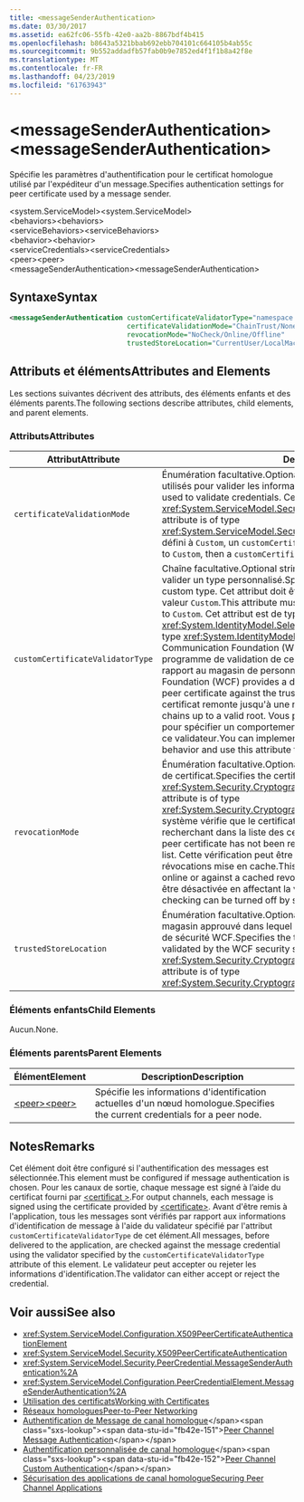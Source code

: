 ```yaml
---
title: <messageSenderAuthentication>
ms.date: 03/30/2017
ms.assetid: ea62fc06-55fb-42e0-aa2b-8867bdf4b415
ms.openlocfilehash: b8643a5321bbab692ebb704101c664105b4ab55c
ms.sourcegitcommit: 9b552addadfb57fab0b9e7852ed4f1f1b8a42f8e
ms.translationtype: MT
ms.contentlocale: fr-FR
ms.lasthandoff: 04/23/2019
ms.locfileid: "61763943"
---
```

# <a name="messagesenderauthentication"></a><span data-ttu-id="fb42e-101">\<messageSenderAuthentication></span><span class="sxs-lookup"><span data-stu-id="fb42e-101">\<messageSenderAuthentication></span></span>
<span data-ttu-id="fb42e-102">Spécifie les paramètres d'authentification pour le certificat homologue utilisé par l'expéditeur d'un message.</span><span class="sxs-lookup"><span data-stu-id="fb42e-102">Specifies authentication settings for peer certificate used by a message sender.</span></span>  
  
 <span data-ttu-id="fb42e-103">\<system.ServiceModel></span><span class="sxs-lookup"><span data-stu-id="fb42e-103">\<system.ServiceModel></span></span>  
<span data-ttu-id="fb42e-104">\<behaviors></span><span class="sxs-lookup"><span data-stu-id="fb42e-104">\<behaviors></span></span>  
<span data-ttu-id="fb42e-105">\<serviceBehaviors></span><span class="sxs-lookup"><span data-stu-id="fb42e-105">\<serviceBehaviors></span></span>  
<span data-ttu-id="fb42e-106">\<behavior></span><span class="sxs-lookup"><span data-stu-id="fb42e-106">\<behavior></span></span>  
<span data-ttu-id="fb42e-107">\<serviceCredentials></span><span class="sxs-lookup"><span data-stu-id="fb42e-107">\<serviceCredentials></span></span>  
<span data-ttu-id="fb42e-108">\<peer></span><span class="sxs-lookup"><span data-stu-id="fb42e-108">\<peer></span></span>  
<span data-ttu-id="fb42e-109">\<messageSenderAuthentication></span><span class="sxs-lookup"><span data-stu-id="fb42e-109">\<messageSenderAuthentication></span></span>  
  
## <a name="syntax"></a><span data-ttu-id="fb42e-110">Syntaxe</span><span class="sxs-lookup"><span data-stu-id="fb42e-110">Syntax</span></span>  
  
```xml  
<messageSenderAuthentication customCertificateValidatorType="namespace.typeName, [,AssemblyName] [,Version=version number] [,Culture=culture] [,PublicKeyToken=token]"
                             certificateValidationMode="ChainTrust/None/PeerTrust/PeerOrChainTrust/Custom"
                             revocationMode="NoCheck/Online/Offline"
                             trustedStoreLocation="CurrentUser/LocalMachine" />
```  
  
## <a name="attributes-and-elements"></a><span data-ttu-id="fb42e-111">Attributs et éléments</span><span class="sxs-lookup"><span data-stu-id="fb42e-111">Attributes and Elements</span></span>  
 <span data-ttu-id="fb42e-112">Les sections suivantes décrivent des attributs, des éléments enfants et des éléments parents.</span><span class="sxs-lookup"><span data-stu-id="fb42e-112">The following sections describe attributes, child elements, and parent elements.</span></span>  
  
### <a name="attributes"></a><span data-ttu-id="fb42e-113">Attributs</span><span class="sxs-lookup"><span data-stu-id="fb42e-113">Attributes</span></span>  
  
|<span data-ttu-id="fb42e-114">Attribut</span><span class="sxs-lookup"><span data-stu-id="fb42e-114">Attribute</span></span>|<span data-ttu-id="fb42e-115">Description</span><span class="sxs-lookup"><span data-stu-id="fb42e-115">Description</span></span>|  
|---------------|-----------------|  
|`certificateValidationMode`|<span data-ttu-id="fb42e-116">Énumération facultative.</span><span class="sxs-lookup"><span data-stu-id="fb42e-116">Optional enumeration.</span></span> <span data-ttu-id="fb42e-117">Spécifie l'un des cinq modes utilisés pour valider les informations d'identification.</span><span class="sxs-lookup"><span data-stu-id="fb42e-117">Specifies one of five modes used to validate credentials.</span></span> <span data-ttu-id="fb42e-118">Cet attribut est de type <xref:System.ServiceModel.Security.X509CertificateValidationMode>.</span><span class="sxs-lookup"><span data-stu-id="fb42e-118">This attribute is of type <xref:System.ServiceModel.Security.X509CertificateValidationMode>.</span></span> <span data-ttu-id="fb42e-119">S'il est défini à `Custom`, un `customCertificateValidator` doit également être fourni.</span><span class="sxs-lookup"><span data-stu-id="fb42e-119">If set to `Custom`, then a `customCertificateValidator` must also be supplied.</span></span>|  
|`customCertificateValidatorType`|<span data-ttu-id="fb42e-120">Chaîne facultative.</span><span class="sxs-lookup"><span data-stu-id="fb42e-120">Optional string.</span></span> <span data-ttu-id="fb42e-121">Spécifie un type et un assembly utilisés pour valider un type personnalisé.</span><span class="sxs-lookup"><span data-stu-id="fb42e-121">Specifies a type and assembly used to validate a custom type.</span></span> <span data-ttu-id="fb42e-122">Cet attribut doit être défini lorsque `certificateValidationMode` a la valeur `Custom`.</span><span class="sxs-lookup"><span data-stu-id="fb42e-122">This attribute must be set when `certificateValidationMode` is set to `Custom`.</span></span> <span data-ttu-id="fb42e-123">Cet attribut est de type <xref:System.IdentityModel.Selectors.X509CertificateValidator>.</span><span class="sxs-lookup"><span data-stu-id="fb42e-123">This attribute is of type <xref:System.IdentityModel.Selectors.X509CertificateValidator>.</span></span> <span data-ttu-id="fb42e-124">Windows Communication Foundation (WCF) fournit un homologue par défaut du programme de validation de certificat qui vérifie le certificat homologue par rapport au magasin de personnes de confiance.</span><span class="sxs-lookup"><span data-stu-id="fb42e-124">Windows Communication Foundation (WCF) provides a default peer certificate validator that verifies the peer certificate against the trusted people store.</span></span> <span data-ttu-id="fb42e-125">Il vérifie également que le certificat remonte jusqu'à une racine valide.</span><span class="sxs-lookup"><span data-stu-id="fb42e-125">It also verifies that the certificate chains up to a valid root.</span></span> <span data-ttu-id="fb42e-126">Vous pouvez implémenter un validateur personnalisé pour spécifier un comportement différent et utiliser cet attribut pour pointer vers ce validateur.</span><span class="sxs-lookup"><span data-stu-id="fb42e-126">You can implement a custom validator to specify a different behavior and use this attribute to point to the custom validator.</span></span>|  
|`revocationMode`|<span data-ttu-id="fb42e-127">Énumération facultative.</span><span class="sxs-lookup"><span data-stu-id="fb42e-127">Optional enumeration.</span></span> <span data-ttu-id="fb42e-128">Spécifie le mode de révocation de certificat.</span><span class="sxs-lookup"><span data-stu-id="fb42e-128">Specifies the certificate revocation mode.</span></span> <span data-ttu-id="fb42e-129">Cet attribut est de type <xref:System.Security.Cryptography.X509Certificates.X509RevocationMode>.</span><span class="sxs-lookup"><span data-stu-id="fb42e-129">This attribute is of type <xref:System.Security.Cryptography.X509Certificates.X509RevocationMode>.</span></span> <span data-ttu-id="fb42e-130">Le système vérifie que le certificat homologue n'a pas été révoqué en le recherchant dans la liste des certificats révoqués.</span><span class="sxs-lookup"><span data-stu-id="fb42e-130">The system verifies that the peer certificate has not been revoked by looking it up in the revoked certificate list.</span></span> <span data-ttu-id="fb42e-131">Cette vérification peut être effectuée en ligne ou par rapport à une liste de révocations mise en cache.</span><span class="sxs-lookup"><span data-stu-id="fb42e-131">This check can be performed either by checking online or against a cached revocation list.</span></span> <span data-ttu-id="fb42e-132">La vérification de la révocation peut être désactivée en affectant la valeur NoCheck à cet attribut.</span><span class="sxs-lookup"><span data-stu-id="fb42e-132">Revocation checking can be turned off by setting this attribute to NoCheck.</span></span>|  
|`trustedStoreLocation`|<span data-ttu-id="fb42e-133">Énumération facultative.</span><span class="sxs-lookup"><span data-stu-id="fb42e-133">Optional enumeration.</span></span> <span data-ttu-id="fb42e-134">Spécifie l’emplacement de magasin approuvé dans lequel le certificat homologue est validé par le système de sécurité WCF.</span><span class="sxs-lookup"><span data-stu-id="fb42e-134">Specifies the trusted store location where the peer certificate is validated by the WCF security system.</span></span> <span data-ttu-id="fb42e-135">Cet attribut est de type <xref:System.Security.Cryptography.X509Certificates.StoreLocation>.</span><span class="sxs-lookup"><span data-stu-id="fb42e-135">This attribute is of type <xref:System.Security.Cryptography.X509Certificates.StoreLocation>.</span></span>|  
  
### <a name="child-elements"></a><span data-ttu-id="fb42e-136">Éléments enfants</span><span class="sxs-lookup"><span data-stu-id="fb42e-136">Child Elements</span></span>  
 <span data-ttu-id="fb42e-137">Aucun.</span><span class="sxs-lookup"><span data-stu-id="fb42e-137">None.</span></span>  
  
### <a name="parent-elements"></a><span data-ttu-id="fb42e-138">Éléments parents</span><span class="sxs-lookup"><span data-stu-id="fb42e-138">Parent Elements</span></span>  
  
|<span data-ttu-id="fb42e-139">Élément</span><span class="sxs-lookup"><span data-stu-id="fb42e-139">Element</span></span>|<span data-ttu-id="fb42e-140">Description</span><span class="sxs-lookup"><span data-stu-id="fb42e-140">Description</span></span>|  
|-------------|-----------------|  
|[<span data-ttu-id="fb42e-141">\<peer></span><span class="sxs-lookup"><span data-stu-id="fb42e-141">\<peer></span></span>](../../../../../docs/framework/configure-apps/file-schema/wcf/peer-of-servicecredentials.md)|<span data-ttu-id="fb42e-142">Spécifie les informations d'identification actuelles d'un nœud homologue.</span><span class="sxs-lookup"><span data-stu-id="fb42e-142">Specifies the current credentials for a peer node.</span></span>|  
  
## <a name="remarks"></a><span data-ttu-id="fb42e-143">Notes</span><span class="sxs-lookup"><span data-stu-id="fb42e-143">Remarks</span></span>  
 <span data-ttu-id="fb42e-144">Cet élément doit être configuré si l'authentification des messages est sélectionnée.</span><span class="sxs-lookup"><span data-stu-id="fb42e-144">This element must be configured if message authentication is chosen.</span></span> <span data-ttu-id="fb42e-145">Pour les canaux de sortie, chaque message est signé à l’aide du certificat fourni par [ \<certificat >](../../../../../docs/framework/configure-apps/file-schema/wcf/certificate-element.md).</span><span class="sxs-lookup"><span data-stu-id="fb42e-145">For output channels, each message is signed using the certificate provided by [\<certificate>](../../../../../docs/framework/configure-apps/file-schema/wcf/certificate-element.md).</span></span> <span data-ttu-id="fb42e-146">Avant d'être remis à l'application, tous les messages sont vérifiés par rapport aux informations d'identification de message à l'aide du validateur spécifié par l'attribut `customCertificateValidatorType` de cet élément.</span><span class="sxs-lookup"><span data-stu-id="fb42e-146">All messages, before delivered to the application, are checked against the message credential using the validator specified by the `customCertificateValidatorType` attribute of this element.</span></span> <span data-ttu-id="fb42e-147">Le validateur peut accepter ou rejeter les informations d'identification.</span><span class="sxs-lookup"><span data-stu-id="fb42e-147">The validator can either accept or reject the credential.</span></span>  
  
## <a name="see-also"></a><span data-ttu-id="fb42e-148">Voir aussi</span><span class="sxs-lookup"><span data-stu-id="fb42e-148">See also</span></span>

- <xref:System.ServiceModel.Configuration.X509PeerCertificateAuthenticationElement>
- <xref:System.ServiceModel.Security.X509PeerCertificateAuthentication>
- <xref:System.ServiceModel.Security.PeerCredential.MessageSenderAuthentication%2A>
- <xref:System.ServiceModel.Configuration.PeerCredentialElement.MessageSenderAuthentication%2A>
- [<span data-ttu-id="fb42e-149">Utilisation des certificats</span><span class="sxs-lookup"><span data-stu-id="fb42e-149">Working with Certificates</span></span>](../../../../../docs/framework/wcf/feature-details/working-with-certificates.md)
- [<span data-ttu-id="fb42e-150">Réseaux homologues</span><span class="sxs-lookup"><span data-stu-id="fb42e-150">Peer-to-Peer Networking</span></span>](../../../../../docs/framework/wcf/feature-details/peer-to-peer-networking.md)
- <span data-ttu-id="fb42e-151">[Authentification de Message de canal homologue](https://docs.microsoft.com/previous-versions/dotnet/netframework-3.5/aa967730(v=vs.90))</span><span class="sxs-lookup"><span data-stu-id="fb42e-151">[Peer Channel Message Authentication](https://docs.microsoft.com/previous-versions/dotnet/netframework-3.5/aa967730(v=vs.90))</span></span>
- <span data-ttu-id="fb42e-152">[Authentification personnalisée de canal homologue](https://docs.microsoft.com/previous-versions/dotnet/netframework-3.5/ms751447(v=vs.90))</span><span class="sxs-lookup"><span data-stu-id="fb42e-152">[Peer Channel Custom Authentication](https://docs.microsoft.com/previous-versions/dotnet/netframework-3.5/ms751447(v=vs.90))</span></span>
- [<span data-ttu-id="fb42e-153">Sécurisation des applications de canal homologue</span><span class="sxs-lookup"><span data-stu-id="fb42e-153">Securing Peer Channel Applications</span></span>](../../../../../docs/framework/wcf/feature-details/securing-peer-channel-applications.md)
